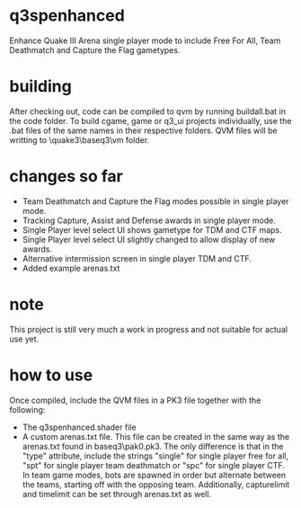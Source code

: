 # q3spenhanced
Enhance Quake III Arena single player mode to include Free For All, Team Deathmatch and Capture the Flag gametypes.

# building
After checking out, code can be compiled to qvm by running buildall.bat in the code folder.
To build cgame, game or q3_ui projects individually, use the .bat files of the same names in their respective folders.
QVM files will be writting to \quake3\baseq3\vm folder.

# changes so far
- Team Deathmatch and Capture the Flag modes possible in single player mode.
- Tracking Capture, Assist and Defense awards in single player mode.
- Single Player level select UI shows gametype for TDM and CTF maps.
- Single Player level select UI slightly changed to allow display of new awards.
- Alternative intermission screen in single player TDM and CTF.
- Added example arenas.txt

# note
This project is still very much a work in progress and not suitable for actual use yet.

# how to use
Once compiled, include the QVM files in a PK3 file together with the following:
- The q3spenhanced.shader file
- A custom arenas.txt file. This file can be created in the same way as the arenas.txt found in baseq3\pak0.pk3. The only difference is that in the "type" attribute, include the strings "single" for single player free for all, "spt" for single player team deathmatch or "spc" for single player CTF. In team game modes, bots are spawned in order but alternate between the teams, starting off with the opposing team. Additionally, capturelimit and timelimit can be set through arenas.txt as well.

